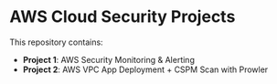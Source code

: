 # AWS Cloud Security Projects

This repository contains:

- **Project 1**: AWS Security Monitoring & Alerting
- **Project 2**: AWS VPC App Deployment + CSPM Scan with Prowler
